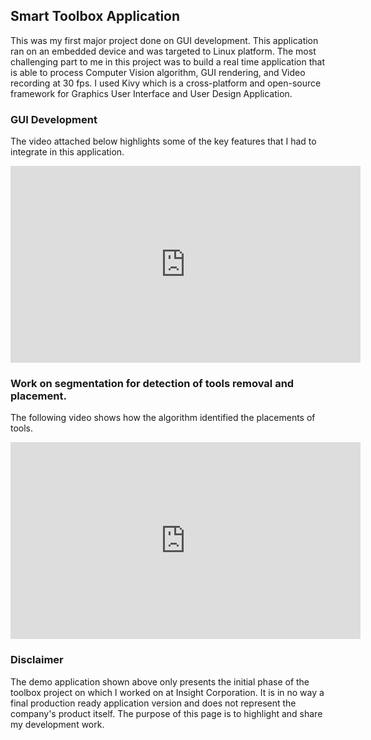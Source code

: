 ## Smart Toolbox Application

This was my first major project done on GUI development. This application ran on an embedded device and was targeted to Linux platform. The most challenging part to me in this project was to build a real time application that is able to process Computer Vision algorithm, GUI rendering, and Video recording at 30 fps. I used Kivy which is a cross-platform and open-source framework for Graphics User Interface and User Design Application. 

### GUI Development

The video attached below highlights some of the key features that I had to integrate in this application.

<iframe width="560" height="315" src="https://www.youtube.com/embed/YV1nnM69nIM" frameborder="0" allow="accelerometer; autoplay; encrypted-media; gyroscope; picture-in-picture" allowfullscreen></iframe>

### Work on segmentation for detection of tools removal and placement.

The following video shows how the algorithm identified the placements of tools.

<iframe width="560" height="315" src="https://www.youtube.com/embed/CmJFy-z0fOY" frameborder="0" allow="accelerometer; autoplay; encrypted-media; gyroscope; picture-in-picture" allowfullscreen></iframe>

### Disclaimer

The demo application shown above only presents the initial phase of the toolbox project on which I worked on at Insight Corporation. It is in no way a final production ready application version and does not represent the company's product itself. The purpose of this page is to highlight and share my development work.
